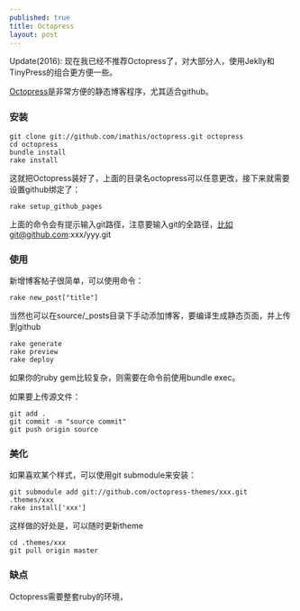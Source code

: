 ```yaml
---
published: true
title: Octopress
layout: post
---
```

Update(2016): 现在我已经不推荐Octopress了，对大部分人，使用Jeklly和TinyPress的组合更方便一些。

[Octopress](http://octopress.org)是非常方便的静态博客程序，尤其适合github。

### 安装

```
git clone git://github.com/imathis/octopress.git octopress
cd octopress
bundle install
rake install
```

这就把Octopress装好了，上面的目录名octopress可以任意更改，接下来就需要设置github绑定了：

```
rake setup_github_pages
```

上面的命令会有提示输入git路径，注意要输入git的全路径，比如git@github.com:xxx/yyy.git

### 使用
新增博客帖子很简单，可以使用命令：

```
rake new_post["title"]
```

当然也可以在source/_posts目录下手动添加博客，要编译生成静态页面，并上传到github

```
rake generate
rake preview
rake deploy
```

如果你的ruby gem比较复杂，则需要在命令前使用bundle exec。

如果要上传源文件：

```
git add .
git commit -m "source commit"
git push origin source
```

### 美化
如果喜欢某个样式，可以使用git submodule来安装：

```
git submodule add git://github.com/octopress-themes/xxx.git .themes/xxx
rake install['xxx']
```

这样做的好处是，可以随时更新theme

```
cd .themes/xxx
git pull origin master
```
### 缺点
Octopress需要整套ruby的环境，
